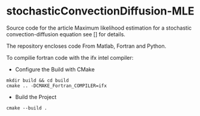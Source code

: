 # stochasticConvectionDiffusion-MLE

Source code for the article Maximum likelihood estimation for a stochastic convection-diffusion equation
see [] for details.

The repository encloses code From Matlab, Fortran and Python.

To compilie fortran code with the ifx intel compiler:

- Configure the Build with CMake

```
mkdir build && cd build
cmake .. -DCMAKE_Fortran_COMPILER=ifx
```

- Build the Project

```
cmake --build .
```
